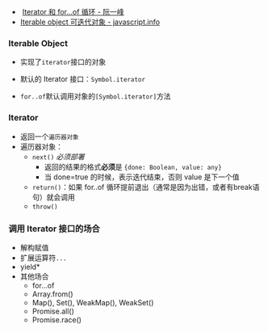-  [Iterator 和 for...of 循环 - 阮一峰](https://github.com/ruanyf/es6tutorial/blob/gh-pages/docs/iterator.md)
- [Iterable object 可迭代对象 - javascript.info](https://zh.javascript.info/iterable)

### Iterable Object

- 实现了`iterator`接口的对象
- 默认的 Iterator 接口：`Symbol.iterator`

- `for..of`默认调用对象的`[Symbol.iterator]`方法

### Iterator

- 返回一个`遍历器对象`
- 遍历器对象：
  - `next()` *必须部署*
    - 返回的结果的格式**必须**是 `{done: Boolean, value: any}`
    - 当 done=true 的时候，表示迭代结束，否则 value 是下一个值
  - `return()`：如果 for..of 循环提前退出（通常是因为出错，或者有break语句）就会调用
  - `throw()`

### 调用 Iterator 接口的场合

- 解构赋值
- 扩展运算符`...`
- yield*
- 其他场合
  - for...of
  - Array.from()
  - Map(), Set(), WeakMap(), WeakSet()
  - Promise.all()
  - Promise.race()
